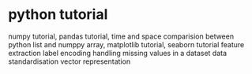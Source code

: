 # python tutorial
numpy tutorial,
pandas tutorial,
time and space comparision between python list and numppy array,
matplotlib tutorial,
seaborn tutorial
feature extraction
label encoding
handling missing values in a dataset
data standardisation
vector representation
